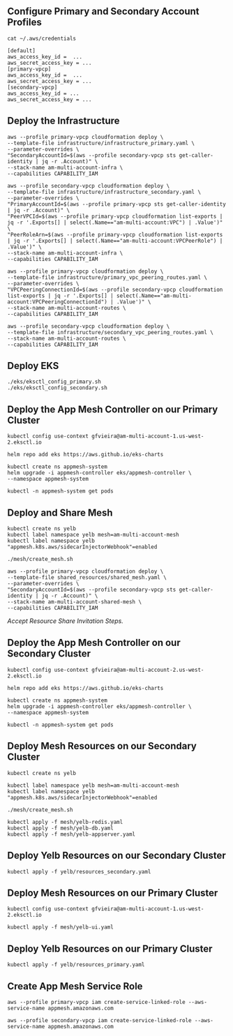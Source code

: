 ## Configure Primary and Secondary Account Profiles

```
cat ~/.aws/credentials

[default]
aws_access_key_id =  ...
aws_secret_access_key = ...
[primary-vpcp]
aws_access_key_id =  ...
aws_secret_access_key = ...
[secondary-vpcp]
aws_access_key_id = ...
aws_secret_access_key = ...
```

## Deploy the Infrastructure

```
aws --profile primary-vpcp cloudformation deploy \
--template-file infrastructure/infrastructure_primary.yaml \
--parameter-overrides \
"SecondaryAccountId=$(aws --profile secondary-vpcp sts get-caller-identity | jq -r .Account)" \
--stack-name am-multi-account-infra \
--capabilities CAPABILITY_IAM
```

```
aws --profile secondary-vpcp cloudformation deploy \
--template-file infrastructure/infrastructure_secondary.yaml \
--parameter-overrides \
"PrimaryAccountId=$(aws --profile primary-vpcp sts get-caller-identity | jq -r .Account)" \
"PeerVPCId=$(aws --profile primary-vpcp cloudformation list-exports | jq -r '.Exports[] | select(.Name=="am-multi-account:VPC") | .Value')" \
"PeerRoleArn=$(aws --profile primary-vpcp cloudformation list-exports | jq -r '.Exports[] | select(.Name=="am-multi-account:VPCPeerRole") | .Value')" \
--stack-name am-multi-account-infra \
--capabilities CAPABILITY_IAM
```

```
aws --profile primary-vpcp cloudformation deploy \
--template-file infrastructure/primary_vpc_peering_routes.yaml \
--parameter-overrides \
"VPCPeeringConnectionId=$(aws --profile secondary-vpcp cloudformation list-exports | jq -r '.Exports[] | select(.Name=="am-multi-account:VPCPeeringConnectionId") | .Value')" \
--stack-name am-multi-account-routes \
--capabilities CAPABILITY_IAM
```

```
aws --profile secondary-vpcp cloudformation deploy \
--template-file infrastructure/secondary_vpc_peering_routes.yaml \
--stack-name am-multi-account-routes \
--capabilities CAPABILITY_IAM
```


## Deploy EKS

```
./eks/eksctl_config_primary.sh
./eks/eksctl_config_secondary.sh
```

## Deploy the App Mesh Controller on our Primary Cluster

```
kubectl config use-context gfvieira@am-multi-account-1.us-west-2.eksctl.io
```

```
helm repo add eks https://aws.github.io/eks-charts
```

```
kubectl create ns appmesh-system
helm upgrade -i appmesh-controller eks/appmesh-controller \
--namespace appmesh-system

kubectl -n appmesh-system get pods
```

## Deploy and Share Mesh

```
kubectl create ns yelb
kubectl label namespace yelb mesh=am-multi-account-mesh
kubectl label namespace yelb "appmesh.k8s.aws/sidecarInjectorWebhook"=enabled
```

```
./mesh/create_mesh.sh
```

```
aws --profile primary-vpcp cloudformation deploy \
--template-file shared_resources/shared_mesh.yaml \
--parameter-overrides \
"SecondaryAccountId=$(aws --profile secondary-vpcp sts get-caller-identity | jq -r .Account)" \
--stack-name am-multi-account-shared-mesh \
--capabilities CAPABILITY_IAM
```

_Accept Resource Share Invitation Steps._

## Deploy the App Mesh Controller on our Secondary Cluster

```
kubectl config use-context gfvieira@am-multi-account-2.us-west-2.eksctl.io
```

```
helm repo add eks https://aws.github.io/eks-charts
```

```
kubectl create ns appmesh-system
helm upgrade -i appmesh-controller eks/appmesh-controller \
--namespace appmesh-system

kubectl -n appmesh-system get pods
```

## Deploy Mesh Resources on our Secondary Cluster

```
kubectl create ns yelb

kubectl label namespace yelb mesh=am-multi-account-mesh
kubectl label namespace yelb "appmesh.k8s.aws/sidecarInjectorWebhook"=enabled
```

```
./mesh/create_mesh.sh

kubectl apply -f mesh/yelb-redis.yaml
kubectl apply -f mesh/yelb-db.yaml
kubectl apply -f mesh/yelb-appserver.yaml
```

## Deploy Yelb Resources on our Secondary Cluster

```
kubectl apply -f yelb/resources_secondary.yaml
```

## Deploy Mesh Resources on our Primary Cluster

```
kubectl config use-context gfvieira@am-multi-account-1.us-west-2.eksctl.io
```

```
kubectl apply -f mesh/yelb-ui.yaml
```

## Deploy Yelb Resources on our Primary Cluster

```
kubectl apply -f yelb/resources_primary.yaml
```

## Create App Mesh Service Role

```
aws --profile primary-vpcp iam create-service-linked-role --aws-service-name appmesh.amazonaws.com

aws --profile secondary-vpcp iam create-service-linked-role --aws-service-name appmesh.amazonaws.com
```


